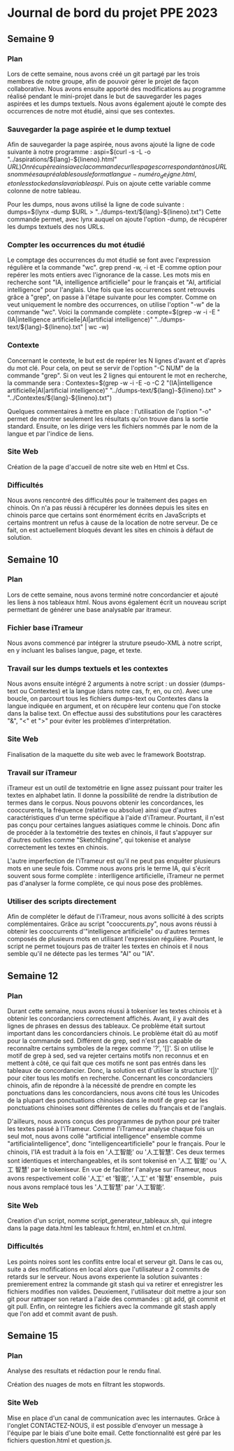 # Journal de bord du projet PPE 2023

## Semaine 9

### Plan

Lors de cette semaine, nous avons créé un git partagé par les trois membres de notre groupe, afin de pouvoir gérer le projet de façon collaborative. Nous avons ensuite apporté des modifications au programme réalisé pendant le mini-projet dans le but de sauvegarder les pages aspirées et les dumps textuels. Nous avons également ajouté le compte des occurrences de notre mot étudié, ainsi que ses contextes.

### Sauvegarder la page aspirée et le dump textuel

Afin de sauvegarder la page aspirée, nous avons ajouté la ligne de code suivante à notre programme :
aspi=$(curl -s -L -o "../aspirations/${lang}-${lineno}.html" $URL)
On récupère ainsi avec la commande curl les pages correspondant à nos URLs nommées au préalable sous le format langue-numéro_de_ligne.html, et on les stocke dans la variable aspi$.
Puis on ajoute cette variable comme colonne de notre tableau.

Pour les dumps, nous avons utilisé la ligne de code suivante :
dumps=$(lynx -dump $URL > "../dumps-text/${lang}-${lineno}.txt")
Cette commande permet, avec lynx auquel on ajoute l'option -dump, de récupérer les dumps textuels des nos URLs.

### Compter les occurrences du mot étudié

Le comptage des occurrences du mot étudié se font avec l'expression régulière et la commande "wc".
grep prend -w, -i et -E comme option pour repérer les mots entiers avec l'ignorance de la casse. Les mots mis en recherche sont "IA, intelligence artificielle" pour le français et "AI, artificial intelligence" pour l'anglais.
Une fois que les occurrences sont retrouvés grâce à "grep", on passe à l'étape suivante pour les compter.
Comme on veut uniquement le nombre des occurrences, on utilise l'option "-w" de la commande "wc".
Voici la commande complète :
compte=$(grep -w -i -E "(IA|intelligence artificielle|AI|artificial intelligence)" "../dumps-text/${lang}-${lineno}.txt" | wc -w)

### Contexte

Concernant le contexte, le but est de repérer les N lignes d'avant et d'après du mot clé. Pour cela, on peut se servir de l'option "-C NUM" de la commande "grep". Si on veut les 2 lignes qui entourent le mot en recherche, la commande sera : 
Contextes=$(grep -w -i -E -o -C 2 "(IA|intelligence artificielle|AI|artificial intelligence)" "../dumps-text/${lang}-${lineno}.txt" > "../Contextes/${lang}-${lineno}.txt")

Quelques commentaires à mettre en place : 
l'utilisation de l'option "-o" permet de montrer seulement les résultats qu'on trouve dans la sortie standard. Ensuite, on les dirige vers les fichiers nommés par le nom de la langue et par l'indice de liens.

### Site Web

Création de la page d'accueil de notre site web en Html et Css.

### Difficultés

Nous avons rencontré des difficultés pour le traitement des pages en chinois.
On n'a pas réussi à récupérer les données depuis les sites en chinois parce que certains sont énormément écrits en JavaScripts et certains montrent un refus à cause de la location de notre serveur. De ce fait, on est actuellement bloqués devant les sites en chinois à défaut de solution.



## Semaine 10

### Plan

Lors de cette semaine, nous avons terminé notre concordancier et ajouté les liens à nos tableaux html. Nous avons également écrit un nouveau script permettant de générer une base analysable par itrameur.

### Fichier base iTrameur

Nous avons commencé par intégrer la struture pseudo-XML à notre script, en y incluant les balises langue, page, et texte.

### Travail sur les dumps textuels et les contextes

Nous avons ensuite intégré 2 arguments à notre script : un dossier (dumps-text ou Contextes) et la langue (dans notre cas, fr, en, ou cn).
Avec une boucle, on parcourt tous les fichiers dumps-text ou Contextes dans la langue indiquée en argument, et on récupère leur contenu que l'on stocke dans la balise text. On effectue aussi des substitutions pour les caractères "&", "<" et ">" pour éviter les problèmes d'interprétation.

### Site Web

Finalisation de la maquette du site web avec le framework Bootstrap.

### Travail sur iTrameur

iTrameur est un outil de textométrie en ligne assez puissant pour traiter les textes en alphabet latin. Il donne la possibilité de rendre la distribution de termes dans le corpus. Nous pouvons obtenir les concordances, les cooccurents, la fréquence (relative ou absolue) ainsi que d'autres caractéristiques d'un terme spécifique à l'aide d'iTrameur. Pourtant, il n'est pas conçu pour certaines langues asiatiques comme le chinois. Donc afin de procéder à la textométrie des textes en chinois, il faut s'appuyer sur d'autres outiles comme "SketchEngine", qui tokenise et analyse correctement les textes en chinois. 

L'autre imperfection de l'iTrameur est qu'il ne peut pas enquêter plusieurs mots en une seule fois. Comme nous avons pris le terme IA, qui s'écrit souvent sous forme complète : interlligence artificielle, iTrameur ne permet pas d'analyser la forme complète, ce qui nous pose des problèmes.

### Utiliser des scripts directement

Afin de compléter le défaut de l'iTrameur, nous avons sollicité à des scripts complémentaires. Grâce au script "cooccurents.py", nous avons réussi à obtenir les cooccurrents d'"intelligence artificielle" ou d'autres termes composés de plusieurs mots en utilisant l'expression régulière. Pourtant, le script ne permet toujours pas de traiter les textes en chinois et il nous semble qu'il ne détecte pas les termes "AI" ou "IA". 



## Semaine 12

### Plan

Durant cette semaine, nous avons réussi à tokeniser les textes chinois et à obtenir les concordanciers correctement affichés. Avant, il y avait des lignes de phrases en dessus des tableaux. Ce problème était surtout important dans les concordanciers chinois. Le problème était dû au motif pour la commande sed. Différent de grep, sed n'est pas capable de reconnaître certains symboles de la regex comme '?', '[]'. Si on utilise le motif de grep à sed, sed va rejeter certains motifs non reconnus et en mettent à côté, ce qui fait que ces motifs ne sont pas entrés dans les tableaux de concordancier. Donc, la solution est d'utiliser la structure '(|)' pour citer tous les motifs en recherche. Concernant les concordanciers chinois, afin de répondre à la nécessité de prendre en compte les ponctuations dans les concordanciers, nous avons cité tous les Unicodes de la plupart des ponctuations chinoises dans le motif de grep car les ponctuations chinoises sont différentes de celles du français et de l'anglais.

D'ailleurs, nous avons conçus des programmes de python pour pré traiter les textes passé à l'iTrameur. Comme l'iTrameur analyse chaque fois un seul mot, nous avons collé "artificial intelligence" ensemble comme "artificialintelligence", donc "intelligenceartificielle" pour le français. Pour le chinois, l'IA est traduit à la fois en '人工智能' ou '人工智慧'. Ces deux termes sont identiques et interchangeables, et ils sont tokenisé en '人工 智能' ou '人工 智慧' par le tokeniseur. En vue de faciliter l'analyse sur iTrameur, nous avons respectivement collé '人工' et '智能', '人工' et '智慧' ensemble， puis nous avons remplacé tous les '人工智慧' par '人工智能'.

### Site Web

Creation d'un script, nomme script_generateur_tableaux.sh, qui integre dans la page data.html les tableaux fr.html, en.html et cn.html.


### Difficultés

Les points noires sont les conflits entre local et serveur git. Dans le cas ou, suite a des mofifications en local alors que l'utilisateur a 2 commits de retards sur le serveur. Nous avons experiente la solution suivantes : premierement entrez la commande git stash qui va retirer et enregistrer les fichiers modifies non valides. Deuxiement, l'utilisateur doit mettre a jour son git pour rattraper son retard a l'aide des commandes : git add, git commit et git pull. Enfin, on reintegre les fichiers avec la commande git stash apply que l'on add et commit avant de push.


## Semaine 15

### Plan

Analyse des resultats et rédaction pour le rendu final.

Création des nuages de mots en filtrant les stopwords.

### Site Web

Mise en place d'un canal de communication avec les internautes. Grâce à l'onglet CONTACTEZ-NOUS, il est possible d'envoyer un message à l'équipe par le biais d'une boite email. Cette fonctionnalité est géré par les fichiers question.html et question.js.